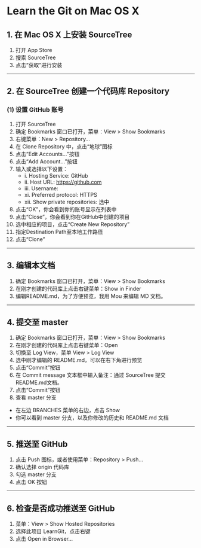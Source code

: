 # Learn the Git on Mac OS X
## 1. 在 Mac OS X 上安装 SourceTree
1. 打开 App Store
2. 搜索 SourceTree
3. 点击“获取”进行安装

------

## 2. 在 SourceTree 创建一个代码库 Repository
### (1) 设置 GitHub 账号

1. 打开 SourceTree
2. 确定 Bookmarks 窗口已打开，菜单：View > Show Bookmarks
3. 右键菜单：New > Repository…
4. 在 Clone Repository 中，点击“地球”图标
5. 点击“Edit Accounts...”按钮
6. 点击“Add Account...”按钮
7. 输入或选择以下设置：
	- i. Hosting Service: GitHub
	- ii. Host URL: https://github.com
	- iii. Username:
	- xi. Preferred protocol: HTTPS
	- xii. Show private repositories: 选中
8. 点击“OK”，你会看到你的账号显示在列表中
9. 点击“Close”，你会看到你在GitHub中创建的项目
10. 选中相应的项目，点击“Create New Repository”
11. 指定Destination Path至本地工作路径
12. 点击“Clone”

------

## 3. 编辑本文档
1. 确定 Bookmarks 窗口已打开，菜单：View > Show Bookmarks
2. 在刚才创建的代码库上点击右键菜单：Show in Finder
3. 编辑README.md，为了方便预览，我用 Mou 来编辑 MD 文档。

------

## 4. 提交至 master 
1. 确定 Bookmarks 窗口已打开，菜单：View > Show Bookmarks
2. 在刚才创建的代码库上点击右键菜单：Open
3. 切换至 Log View，菜单 View > Log View
4. 选中刚才编辑的 README.md，可以在右下角进行预览
5. 点击“Commit”按钮
6. 在 Commit message 文本框中输入备注：通过 SourceTree 提交README.md文档。
7. 点击“Commit”按钮
8. 查看 master 分支
- 在左边 BRANCHES 菜单的右边，点击 Show
- 你可以看到 master 分支，以及你修改的历史和 README.md 文档

------

## 5. 推送至 GitHub
1. 点击 Push 图标，或者使用菜单：Repository > Push…
2. 确认选择 origin 代码库
3. 勾选 master 分支
4. 点击 OK 按钮

------

## 6. 检查是否成功推送至 GitHub
1. 菜单：View > Show Hosted Repositories
2. 选择此项目 LearnGit，点击右键
3. 点击 Open in Browser...
